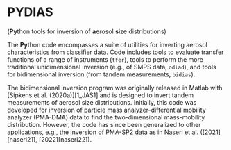 # PYDIAS

(**Py**thon tools for **i**nversion of **a**erosol **s**ize distributions)

The **Py**thon code encompasses a suite of utilities for inverting aerosol characteristics from classifier data. Code includes tools to evaluate transfer functions of a range of instruments (`tfer`), tools to perform the more traditional unidimensional inversion (e.g., of SMPS data, `odiad`), and tools for bidimensional inversion (from tandem measurements, `bidias`). 

The bidimensional inversion program was originally released in Matlab with [Sipkens et al. (2020a)][1_JAS1] and is designed to invert tandem measurements of aerosol size distributions. Initially, this code was developed for inversion of particle mass analyzer-differential mobility analyzer (PMA-DMA) data to find the two-dimensional mass-mobility distribution. However, the code has since been generalized to other applications, e.g., the inversion of PMA-SP2 data as in Naseri et al. ([2021][naseri21], [2022][naseri22]). 



